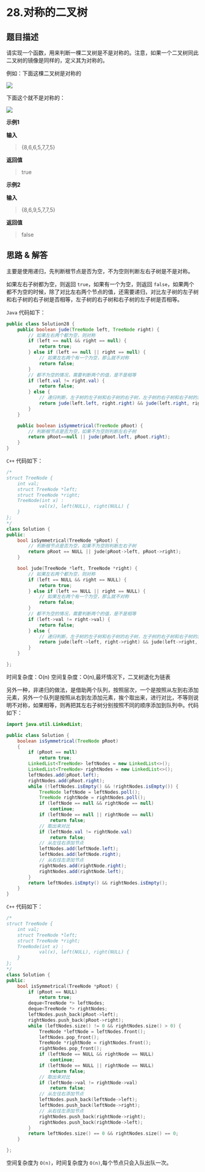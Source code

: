 # 28.对称的二叉树

## 题目描述
请实现一个函数，用来判断一棵二叉树是不是对称的。注意，如果一个二叉树同此二叉树的镜像是同样的，定义其为对称的。

例如：下面这棵二叉树是对称的

![](https://markdownpicture.oss-cn-qingdao.aliyuncs.com/blog/20220101193152.png)

下面这个就不是对称的：

![](https://markdownpicture.oss-cn-qingdao.aliyuncs.com/blog/20220101193240.png)

**示例1**

**输入**
> {8,6,6,5,7,7,5}

**返回值**
> true

**示例2**

**输入**
> {8,6,9,5,7,7,5}

**返回值**
> false

## 思路 & 解答

主要是使用递归，先判断根节点是否为空，不为空则判断左右子树是不是对称。

如果左右子树都为空，则返回 `true`，如果有一个为空，则返回 `false`，如果两个都不为空的时候，除了对比左右两个节点的值，还需要递归，对比左子树的左子树和右子树的右子树是否相等，左子树的右子树和右子树的左子树是否相等。

`Java` 代码如下：

```java
public class Solution28 {
    public boolean jude(TreeNode left, TreeNode right) {
        // 如果左右两个都为空，则对称
        if (left == null && right == null) {
            return true;
        } else if (left == null || right == null) {
            // 如果左右两个有一个为空，那么就不对称
            return false;
        }
        // 都不为空的情况，需要判断两个的值，是不是相等
        if (left.val != right.val) {
            return false;
        } else {
            // 递归判断，左子树的左子树和右子树的右子树，左子树的右子树和右子树的左子树
            return jude(left.left, right.right) && jude(left.right, right.left);
        }
    }

    public boolean isSymmetrical(TreeNode pRoot) {
        // 判断根节点是否为空，如果不为空则判断左右子树
        return pRoot==null || jude(pRoot.left, pRoot.right);
    }
}
```

`C++` 代码如下：

```C++
/*
struct TreeNode {
    int val;
    struct TreeNode *left;
    struct TreeNode *right;
    TreeNode(int x) :
            val(x), left(NULL), right(NULL) {
    }
};
*/
class Solution {
public:
    bool isSymmetrical(TreeNode *pRoot) {
        // 判断根节点是否为空，如果不为空则判断左右子树
        return pRoot == NULL || jude(pRoot->left, pRoot->right);
    }

    bool jude(TreeNode *left, TreeNode *right) {
        // 如果左右两个都为空，则对称
        if (left == NULL && right == NULL) {
            return true;
        } else if (left == NULL || right == NULL) {
            // 如果左右两个有一个为空，那么就不对称
            return false;
        }
        // 都不为空的情况，需要判断两个的值，是不是相等
        if (left->val != right->val) {
            return false;
        } else {
            // 递归判断，左子树的左子树和右子树的右子树，左子树的右子树和右子树的左子树
            return jude(left->left, right->right) && jude(left->right, right->left);
        }
    }

};
```

时间复杂度：O(n)
空间复杂度：O(n),最坏情况下，二叉树退化为链表

另外一种，非递归的做法，是借助两个队列，按照层次，一个是按照从左到右添加元素，另外一个队列是按照从右到左添加元素，挨个取出来，进行对比，不等则说明不对称，如果相等，则再把其左右子树分别按照不同的顺序添加到队列中。代码如下：

```java
import java.util.LinkedList;

public class Solution {
    boolean isSymmetrical(TreeNode pRoot)
    {
        if (pRoot == null)
            return true;
        LinkedList<TreeNode> leftNodes = new LinkedList<>();
        LinkedList<TreeNode> rightNodes = new LinkedList<>();
        leftNodes.add(pRoot.left);
        rightNodes.add(pRoot.right);
        while (!leftNodes.isEmpty() && !rightNodes.isEmpty()) {
            TreeNode leftNode = leftNodes.poll();
            TreeNode rightNode = rightNodes.poll();
            if (leftNode == null && rightNode == null)
                continue;
            if (leftNode == null || rightNode == null)
                return false;
            // 取出来对比
            if (leftNode.val != rightNode.val)
                return false;
            // 从左往右添加节点
            leftNodes.add(leftNode.left);
            leftNodes.add(leftNode.right);
            // 从右往左添加节点
            rightNodes.add(rightNode.right);
            rightNodes.add(rightNode.left);
        }
        return leftNodes.isEmpty() && rightNodes.isEmpty();
    }
}
```

`C++` 代码如下：

```C++
/*
struct TreeNode {
    int val;
    struct TreeNode *left;
    struct TreeNode *right;
    TreeNode(int x) :
            val(x), left(NULL), right(NULL) {
    }
};
*/
class Solution {
public:
    bool isSymmetrical(TreeNode *pRoot) {
        if (pRoot == NULL)
            return true;
        deque<TreeNode *> leftNodes;
        deque<TreeNode *> rightNodes;
        leftNodes.push_back(pRoot->left);
        rightNodes.push_back(pRoot->right);
        while (leftNodes.size() != 0 && rightNodes.size() > 0) {
            TreeNode *leftNode = leftNodes.front();
            leftNodes.pop_front();
            TreeNode *rightNode = rightNodes.front();
            rightNodes.pop_front();
            if (leftNode == NULL && rightNode == NULL)
                continue;
            if (leftNode == NULL || rightNode == NULL)
                return false;
            // 取出来对比
            if (leftNode->val != rightNode->val)
                return false;
            // 从左往右添加节点
            leftNodes.push_back(leftNode->left);
            leftNodes.push_back(leftNode->right);
            // 从右往左添加节点
            rightNodes.push_back(rightNode->right);
            rightNodes.push_back(rightNode->left);
        }
        return leftNodes.size() == 0 && rightNodes.size() == 0;
    }

};
```

空间复杂度为 `O(n)`，时间复杂度为 `O(n)`,每个节点只会入队出队一次。